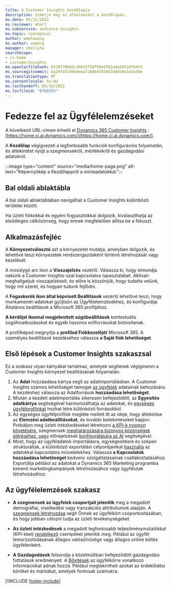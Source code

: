 ```yaml
---
title: A Customer Insights kezdőlapja
description: Ismerje meg az alkalmazást a kezdőlapon.
ms.date: 05/11/2022
ms.reviewer: mhart
ms.subservice: audience-insights
ms.topic: conceptual
author: wmelewong
ms.author: wameng
manager: shellyha
searchScope:
- ci-home
- customerInsights
ms.openlocfilehash: 621977068dc49b55f50f00e9762a4a5952d7b453
ms.sourcegitcommit: ba29fd7c89bdeba7260b4783662d8da8e1e1e30e
ms.translationtype: MT
ms.contentlocale: hu-HU
ms.lasthandoff: 05/18/2022
ms.locfileid: "8768353"
---
```

# <a name="explore-customer-insights"></a>Fedezze fel az Ügyfélelemzéseket

A következő URL-címen érhető el [Dynamics 365 Customer Insights](https://home.ci.ai.dynamics.com/) :[https://home.ci.ai.dynamics.com/](https://home.ci.ai.dynamics.com/).

A **Kezdőlap** végigvezeti a legfontosabb funkciók konfigurációs folyamatán, és áttekintést nyújt a szegmensekről, mértékekről és gazdagodási adatokról.

:::image type="content" source="media/home-page.png" alt-text="Képernyőkép a Kezdőlappról a mintaadatokkal.":::

## <a name="left-side-pane"></a>Bal oldali ablaktábla

A bal oldali ablaktáblában navigálhat a Customer Insights különböző területei között.

Ha üzleti fiókokkal és egyéni fogyasztókkal dolgozik, kiválaszthatja az elsődleges célközönség, hogy ennek megfelelően állítsa be a fókuszt.

## <a name="application-header"></a>Alkalmazásfejléc

A **Környezetválasztó** azt a környezetet mutatja, amelyben dolgozik, és lehetővé teszi környezetek rendszergazdaként történő létrehozását vagy kezelését.

A mosolygó arc ikon a **Visszajelzés** vezérlő. Válassza ki, hogy elmondja nekünk a Customer Insights-szal kapcsolatos tapasztalatait. Aktívan meghallgatjuk visszajelzéseit, és előre is köszönjük, hogy tudatta velünk, hogy mit szeret, és hogyan tudunk fejlődni.

A **Fogaskerék ikon által képviselt Beállítások** vezérlő lehetővé teszi, hogy munkamenet-adatokat gyűjtsön az Ügyfélelemzésekhez, és konfigurálja Általános beállítások a Microsoft 365 profiljához.

**A kérdőjel ikonnal megjelenített súgóbeállítások** kontextuális súgóhivatkozásokat és egyéb hasznos erőforrásokat biztosítanak.

A profilképed megnyitja a **profilod Fiókkezelőjét** Microsoft 365. A személyes beállítások kezeléséhez válassza **a Saját fiók lehetőséget**.

## <a name="getting-started-with-customer-insights-section"></a>Első lépések a Customer Insights szakaszsal

Ez a szakasz olyan kártyákat tartalmaz, amelyek segítenek végigmenni a Customer Insights környezet beállításának folyamatán.

1. Az **Adat** hozzáadása kártya segít az adatimportálásban. A Customer Insights számos lehetőséget támogat [az ügyfelek](data-sources.md) adatainak behozására. A kezdéshez válassza az Adatforrások **hozzáadása lehetőséget**.
1. Miután a kezdeti adatimportálás sikeresen befejeződött, az **Egyesítés adatkártya** segítségével harmonizálhatja az adatokat, és [egységes ügyfélprofilokat](data-unification.md) hozhat létre különböző forrásokból. 
1. Az egységes ügyfélprofilok megléte mellett itt az ideje, hogy áttekintse az **Elemzési adatbeállításokat**, és további betekintéseket kapjon. Próbáljon meg üzleti intézkedéseket létrehozni [a KPI-k nyomon követésére,](measures.md) szegmensek [meghatározására bizonyos közönségek eléréséhez, vagy](segments.md) előrejelzések [konfigurálására az AI](predictions-overview.md) segítségével.
1. Most, hogy az ügyféladatok importálásra, egységesítésre és szépen strukturáltak, a különböző exportálási célpontjainkat [használja](export-destinations.md) az adatokkal kapcsolatos műveletekhez. Válassza **a Kapcsolatok hozzáadása lehetőséget** kedvenc szolgáltatásainak csatlakoztatásához. Exportálja például az adatokat a Dynamics 365 Marketing programba kimenő marketingkampányok létrehozásához vagy ügyfélutak létrehozásához. 

## <a name="your-customer-insights-section"></a>Az ügyfélelemzések szakasz

- **A szegmensek az ügyfelek csoportjait jelenítik** meg a megadott demográfiai, viselkedési vagy tranzakciós attribútumok alapján. A [szegmensek létrehozása](segments.md) segít Önnek az ügyfélkört csoportosításában, és hogy jobban célozni tudja az üzleti tevékenységeket.

- **Az üzleti intézkedések** a megadott legfontosabb teljesítménymutatókkal (KPI-kkel) [rendelkező](measures.md) csempéket jelenítik meg. Például az ügyfél lemorzsolódásának átlagos valószínűsége vagy átlagos online költés ügyfelenként.

- **A Gazdagodások** felsorolja a közelmúltban befejeződött gazdagodási futtatások eredményeit. A [Bővítések](enrichment-hub.md) az ügyfélkörre vonatkozó információkat adnak hozzá. Például megtekintheti azokat az érdeklődési köröket és márkákat, amelyek fontosak számukra.


[!INCLUDE [footer-include](includes/footer-banner.md)]
